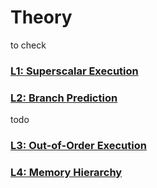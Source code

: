 # Theory

to check

### [L1: Superscalar Execution](list/l1.md)
### [L2: Branch Prediction](list/l2.md)

todo
### [L3: Out-of-Order Execution](l3.md)
### [L4: Memory Hierarchy](list/l4.md)
